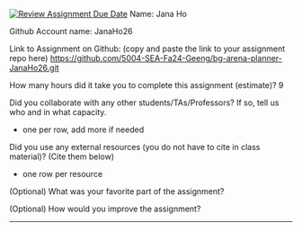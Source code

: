 [![Review Assignment Due Date](https://classroom.github.com/assets/deadline-readme-button-22041afd0340ce965d47ae6ef1cefeee28c7c493a6346c4f15d667ab976d596c.svg)](https://classroom.github.com/a/0xloH2Pu)
Name: Jana Ho

Github Account name: JanaHo26

Link to Assignment on Github: (copy and paste the link to your assignment repo here)
https://github.com/5004-SEA-Fa24-Geeng/bg-arena-planner-JanaHo26.git

How many hours did it take you to complete this assignment (estimate)? 9

Did you collaborate with any other students/TAs/Professors? If so, tell us who and in what
capacity.

* one per row, add more if needed
  
Did you use any external resources (you do not have to cite in class material)? (Cite them below)

* one row per resource


(Optional) What was your favorite part of the assignment?

(Optional) How would you improve the assignment?

---

